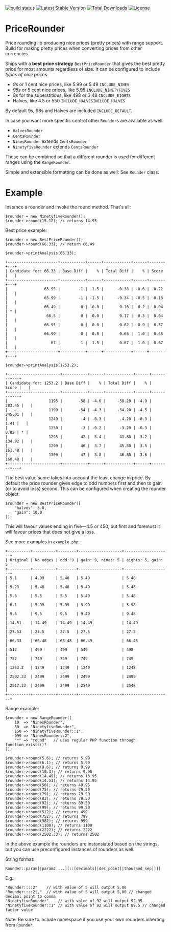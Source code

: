 [![build status](http://img.shields.io/travis/CodeBoutique/price-rounder.svg)](http://travis-ci.org/CodeBoutique/price-rounder) [![Latest Stable Version](https://poser.pugx.org/codeboutique/price-rounder/v/stable)](https://packagist.org/packages/codeboutique/price-rounder) [![Total Downloads](https://poser.pugx.org/codeboutique/price-rounder/downloads)](https://packagist.org/packages/codeboutique/price-rounder) [![License](https://poser.pugx.org/codeboutique/price-rounder/license)](https://packagist.org/packages/codeboutique/price-rounder)

# PriceRounder

Price rounding lib producing nice prices (pretty prices) with range support. Build for making pretty prices when converting prices from other currencies.

Ships with a **best price strategy** `BestPriceRounder` that gives the best pretty price for most amounts regardless of size. It can be configured to include _types of nice prices_:

* _9s_ or 1 cent nice prices, like 5.99 or 5.49 `INCLUDE_NINES`
* _95s_ or 5 cent nice prices, like 5.95 `INCLUDE_NINETYFIVES`
* _8s_ for the superstitious, like 498 or 3.48 `INCLUDE_EIGHTS`
* Halves, like 4.5 or 550 `INCLUDE_HALVESINCLUDE_HALVES`

By default 9s, 98s and Halves are included `INCLUDE_DEFAULT`.

In case you want more specific control other `Rounder`s are available as well:

* `HalvesRounder`
* `CentsRounder`
* `NinesRounder` extends `CentsRounder`
* `NinetyfiveRounder` extends `CentsRounder`

These can be combined so that a different rounder is used for different ranges using the `RangeRounder`.

Simple and extensible formatting can be done as well: See `Rounder` class.

# Example

Instance a rounder and invoke the round method. That's all:

    $rounder = new NinetyfiveRounder();
    $rounder->round(15.12); // returns 14.95

Best price example:

    $rounder = new BestPriceRounder();
    $rounder->round(66.33); // return 66.49

    $rounder->printAnalysis(66.33);

    +----------------------+-----------+------+------------+------+-------+---+
    | Candidate for: 66.33 | Base Diff |    % | Total Diff |    % | Score |   |
    +----------------------+-----------+------+------------+------+-------+---+
    |                65.95 |        -1 | -1.5 |      -0.38 | -0.6 |  0.22 |   |
    |                65.99 |        -1 | -1.5 |      -0.34 | -0.5 |  0.18 |   |
    |                66.49 |         0 |  0.0 |       0.16 |  0.2 |  0.04 | * |
    |                 66.5 |         0 |  0.0 |       0.17 |  0.3 |  0.04 |   |
    |                66.95 |         0 |  0.0 |       0.62 |  0.9 |  0.57 |   |
    |                66.99 |         0 |  0.0 |       0.66 |  1.0 |  0.65 |   |
    |                   67 |         1 |  1.5 |       0.67 |  1.0 |  0.67 |   |
    +----------------------+-----------+------+------------+------+-------+---+

    $rounder->printAnalysis(1253.2);

    +-----------------------+-----------+------+------------+------+--------+---+
    | Candidate for: 1253.2 | Base Diff |    % | Total Diff |    % |  Score |   |
    +-----------------------+-----------+------+------------+------+--------+---+
    |                  1195 |       -58 | -4.6 |     -58.20 | -4.9 | 283.45 |   |
    |                  1199 |       -54 | -4.3 |     -54.20 | -4.5 | 245.01 |   |
    |                  1249 |        -4 | -0.3 |      -4.20 | -0.3 |   1.41 |   |
    |                  1250 |        -3 | -0.2 |      -3.20 | -0.3 |   0.82 | * |
    |                  1295 |        42 |  3.4 |      41.80 |  3.2 | 134.92 |   |
    |                  1299 |        46 |  3.7 |      45.80 |  3.5 | 161.48 |   |
    |                  1300 |        47 |  3.8 |      46.80 |  3.6 | 168.48 |   |
    +-----------------------+-----------+------+------------+------+--------+---+

The best value score takes into account the least change in price. By default the price rounder gives edge to odd numbers first and then to gain (or to avoid loss) second. This can be configured when creating the rounder object:

    $rounder = new BestPriceRounder([
        "halves": 3.0,
        "gain": 10.0
    ]);

This will favour values ending in five—4.5 or 450, but first and foremost it will favour prices that does not give a loss.

See more examples in `example.php`:

    +----------+----------+--------+-------------------+--------------------+
    | Original | No edges | odd: 9 | gain: 9, nines: 5 | eights: 5, gain: 5 |
    +----------+----------+--------+-------------------+--------------------+
    | 5.1      | 4.99     | 5.48   | 5.49              | 5.48               |
    | 5.23     | 5.48     | 5.48   | 5.49              | 5.48               |
    | 5.6      | 5.5      | 5.5    | 5.49              | 5.48               |
    | 6.1      | 5.99     | 5.99   | 5.99              | 5.98               |
    | 9.6      | 9.5      | 9.5    | 9.49              | 9.48               |
    | 14.51    | 14.49    | 14.49  | 14.49             | 14.49              |
    | 27.53    | 27.5     | 27.5   | 27.5              | 27.5               |
    | 66.33    | 66.48    | 66.48  | 66.49             | 66.48              |
    | 512      | 499      | 499    | 549               | 498                |
    | 752      | 749      | 749    | 749               | 749                |
    | 1253.2   | 1249     | 1249   | 1249              | 1248               |
    | 2502.33  | 2499     | 2499   | 2499              | 2499               |
    | 2517.33  | 2499     | 2499   | 2549              | 2548               |
    +----------+----------+--------+-------------------+--------------------+

Range example:

    $rounder = new RangeRounder([
        10  => "NinesRounder",
        50  => "NinetyfiveRounder",
        150 => "NinetyfiveRounder::1",
        999 => "NinesRounder::2",
        "*" => "round"   // uses regular PHP function through function_exists()?
    ]);

    $rounder->round(5.6); // returns 5.99
    $rounder->round(6.1); // returns 5.99
    $rounder->round(9.6); // returns 9.99
    $rounder->round(10.3); // returns 9.95
    $rounder->round(14.49); // returns 13.95
    $rounder->round(14.51); // returns 14.95
    $rounder->round(50); // returns 49.95
    $rounder->round(75); // returns 79.50
    $rounder->round(79); // returns 79.50
    $rounder->round(83); // returns 79.50
    $rounder->round(92); // returns 89.50
    $rounder->round(99); // returns 99.50
    $rounder->round(512); // returns 499
    $rounder->round(752); // returns 799
    $rounder->round(982); // returns 999
    $rounder->round(1100); // returns 1100
    $rounder->round(2222); // returns 2222
    $rounder->round(2502.33); // returns 2502

In the above example the rounders are instansiated based on the strings, but you can use preconfigured instances of rounders as well.

String format:

    Rounder::param[|param2 ...][::[decimals[|dec_point[|thousand_sep]]]]

E.g.:

    "Rounder::::2"    // with value of 5 will output 5.00
    "Rounder::::2|,"  // with value of 5 will output 5,00 // changed decimal point to comma
    "NinetyfiveRounder"    // with value of 92 will output 92.95
    "NinetyfiveRounder::1" // with value of 92 will output 89.5 // changed factor value

Note: Be sure to include namespace if you use your own rounders inherting from `Rounder`.


